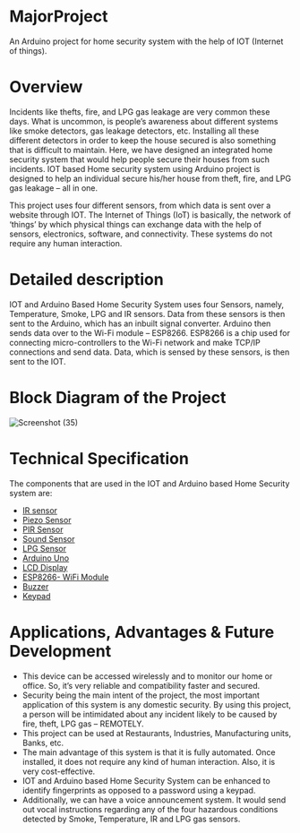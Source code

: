 # MajorProject
An Arduino project for home security system with the help of IOT (Internet of things).

# Overview
 Incidents like thefts, fire, and LPG gas leakage are very common these days. What is uncommon, is people’s awareness about different systems like smoke detectors, gas leakage detectors, etc. Installing all these different detectors in order to keep the house secured is also something that is difficult to maintain. Here, we have designed an integrated home security system that would help people secure their houses from such incidents. IOT based Home security system using Arduino project is designed to help an individual secure his/her house from theft, fire, and LPG gas leakage – all in one.

 This project uses four different sensors, from which data is sent over a website through IOT. The Internet of Things (IoT) is basically, the network of ‘things’ by which physical things can exchange data with the help of sensors, electronics, software, and connectivity. These systems do not require any human interaction.
 
 # Detailed description
  IOT and Arduino Based Home Security System uses four Sensors, namely, Temperature, Smoke, LPG and IR sensors. Data from these sensors is then sent to the Arduino, which has an inbuilt signal converter. Arduino then sends data over to the Wi-Fi module – ESP8266. ESP8266 is a chip used for connecting micro-controllers to the Wi-Fi network and make TCP/IP connections and send data. Data, which is sensed by these sensors, is then sent to the IOT.
   
  
  
# Block Diagram of the Project
 
![Screenshot (35)](https://user-images.githubusercontent.com/87115795/204463625-4663837d-3490-4cdb-a63f-06719335728c.png)

# Technical Specification
  The components that are used in the IOT and Arduino based Home Security system are:
- [IR sensor](https://robocraze.com/blogs/post/ir-sensor-interfacing-with-arduino)
- [Piezo Sensor](https://en.wikipedia.org/wiki/Piezoelectric_sensor)
- [PIR Sensor](https://www.tutorialspoint.com/arduino/arduino_pir_sensor.htm)
- [Sound Sensor](https://circuitdigest.com/microcontroller-projects/interfacing-sound-sensor-with-arduino)
- [LPG Sensor](https://www.rhydolabz.com/wiki/?p=3381)
- [Arduino Uno](https://en.wikipedia.org/wiki/Arduino_Uno)
- [LCD Display](https://www.electronicwings.com/arduino/lcd-16x2-interfacing-with-arduino-uno#:~:text=LCD%2016x2%20is%20a%2016,be%20used%20for%20control%20purposes.)
- [ESP8266- WiFi Module ](https://en.wikipedia.org/wiki/ESP8266)
- [Buzzer](https://robocraze.com/blogs/post/how-to-use-buzzer-with-arduino)
- [Keypad](https://www.electronicwings.com/arduino/4x4-keypad-interfacing-with-arduino-uno)

# Applications, Advantages & Future Development
- This device can be accessed wirelessly and to monitor our home or office. So, it’s very reliable and compatibility faster and secured.
- Security being the main intent of the project, the most important application of this system is any domestic security. By using this project, a person will be intimidated about any incident likely to be caused by fire, theft, LPG gas – REMOTELY.
- This project can be used at Restaurants, Industries, Manufacturing units, Banks, etc.
- The main advantage of this system is that it is fully automated. Once installed, it does not require any kind of human interaction. Also, it is very cost-effective.
- IOT and Arduino based Home Security System can be enhanced to identify fingerprints as opposed to a password using a keypad.
- Additionally, we can have a voice announcement system. It would send out vocal instructions regarding any of the four hazardous conditions detected by Smoke,      Temperature, IR and LPG gas sensors.
